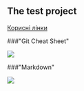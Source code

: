 ## **The test project**

[Корисні лінки](https://docs.google.com/spreadsheets/d/1ZH1ksE1yyGsfA3IDhI6xlqkhAgO0nYwTVnjaWmWt5qk/edit#gid=849970141)

###"Git Cheat Sheet"

![](https://github.com/Vitaliy-31/switch-ua/blob/main/img/git-cheat-sheet.png)

###"Markdown"

![](https://github.com/Vitaliy-31/switch-ua/blob/main/img/markdown.png)